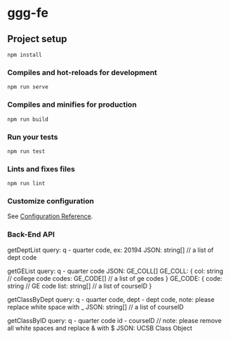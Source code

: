 # ggg-fe

## Project setup
```
npm install
```

### Compiles and hot-reloads for development
```
npm run serve
```

### Compiles and minifies for production
```
npm run build
```

### Run your tests
```
npm run test
```

### Lints and fixes files
```
npm run lint
```

### Customize configuration
See [Configuration Reference](https://cli.vuejs.org/config/).

### Back-End API

getDeptList
query: q - quarter code, ex: 20194
JSON: string[] // a list of dept code

getGEList
query: q - quarter code
JSON: GE_COLL[]
GE_COLL: {
col: string // college code
codes: GE_CODE[] // a list of ge codes
}
GE_CODE: {
code: string // GE code
list: string[] // a list of courseID
}

getClassByDept
query: 
q - quarter code,
dept - dept code, note: please replace white space with _
JSON: string[] // a list of courseID

getClassByID
query:
q - quarter code
id - courseID // note: please remove all white spaces and replace & with $
JSON: UCSB Class Object
